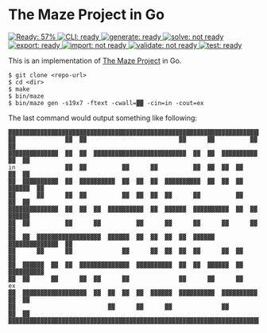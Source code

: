 The Maze Project in Go
======================

[![Ready: 57%](https://img.shields.io/badge/ready-71%25-important)
![CLI: ready](https://img.shields.io/badge/-cli-success)
![generate: ready](https://img.shields.io/badge/-generate-success)
![solve: not ready](https://img.shields.io/badge/-solve-critical)
![export: ready](https://img.shields.io/badge/-export-success)
![import: not ready](https://img.shields.io/badge/-import-critical)
![validate: not ready](https://img.shields.io/badge/-validate-critical)
![test: ready](https://img.shields.io/badge/-test-success)][the-maze-project]

This is an implementation of [The Maze Project][the-maze-project] in Go.

```
$ git clone <repo-url>
$ cd <dir>
$ make
$ bin/maze
$ bin/maze gen -s19x7 -ftext -cwall=▓▓ -cin=in -cout=ex
```

The last command would output something like following:

```
▓▓▓▓▓▓▓▓▓▓▓▓▓▓▓▓▓▓▓▓▓▓▓▓▓▓▓▓▓▓▓▓▓▓▓▓▓▓▓▓▓▓▓▓▓▓▓▓▓▓▓▓▓▓▓▓▓▓▓▓▓▓▓▓▓▓▓▓▓▓▓▓▓▓▓▓▓▓
▓▓              ▓▓  ▓▓                          ▓▓      ▓▓          ▓▓      ▓▓
▓▓▓▓▓▓▓▓▓▓▓▓▓▓  ▓▓  ▓▓  ▓▓▓▓▓▓▓▓▓▓▓▓▓▓▓▓▓▓▓▓▓▓▓▓▓▓  ▓▓  ▓▓  ▓▓▓▓▓▓▓▓▓▓  ▓▓  ▓▓
in              ▓▓  ▓▓          ▓▓      ▓▓          ▓▓  ▓▓  ▓▓  ▓▓      ▓▓  ▓▓
▓▓  ▓▓▓▓▓▓▓▓▓▓  ▓▓  ▓▓▓▓▓▓▓▓▓▓  ▓▓  ▓▓  ▓▓  ▓▓▓▓▓▓▓▓▓▓  ▓▓  ▓▓  ▓▓  ▓▓▓▓▓▓  ▓▓
▓▓      ▓▓      ▓▓  ▓▓          ▓▓  ▓▓  ▓▓  ▓▓      ▓▓          ▓▓      ▓▓  ▓▓
▓▓▓▓▓▓▓▓▓▓▓▓▓▓  ▓▓  ▓▓  ▓▓  ▓▓▓▓▓▓▓▓▓▓  ▓▓  ▓▓▓▓▓▓  ▓▓▓▓▓▓▓▓▓▓  ▓▓  ▓▓  ▓▓▓▓▓▓
▓▓  ▓▓          ▓▓      ▓▓          ▓▓      ▓▓      ▓▓      ▓▓      ▓▓      ▓▓
▓▓  ▓▓  ▓▓▓▓▓▓▓▓▓▓▓▓▓▓▓▓▓▓  ▓▓▓▓▓▓  ▓▓  ▓▓  ▓▓  ▓▓  ▓▓▓▓▓▓  ▓▓▓▓▓▓▓▓▓▓▓▓▓▓  ▓▓
▓▓      ▓▓      ▓▓              ▓▓      ▓▓  ▓▓  ▓▓  ▓▓      ▓▓  ▓▓          ▓▓
▓▓  ▓▓▓▓▓▓  ▓▓  ▓▓  ▓▓▓▓▓▓▓▓▓▓▓▓▓▓  ▓▓▓▓▓▓▓▓▓▓  ▓▓  ▓▓  ▓▓▓▓▓▓  ▓▓  ▓▓▓▓▓▓▓▓▓▓
▓▓  ▓▓      ▓▓      ▓▓  ▓▓      ▓▓              ▓▓      ▓▓      ▓▓          ex
▓▓  ▓▓▓▓▓▓▓▓▓▓▓▓▓▓▓▓▓▓  ▓▓  ▓▓  ▓▓  ▓▓  ▓▓▓▓▓▓  ▓▓▓▓▓▓▓▓▓▓  ▓▓▓▓▓▓▓▓▓▓  ▓▓  ▓▓
▓▓                          ▓▓      ▓▓      ▓▓              ▓▓          ▓▓  ▓▓
▓▓▓▓▓▓▓▓▓▓▓▓▓▓▓▓▓▓▓▓▓▓▓▓▓▓▓▓▓▓▓▓▓▓▓▓▓▓▓▓▓▓▓▓▓▓▓▓▓▓▓▓▓▓▓▓▓▓▓▓▓▓▓▓▓▓▓▓▓▓▓▓▓▓▓▓▓▓
```

[the-maze-project]: https://github.com/Vovan-VE/maze--main
